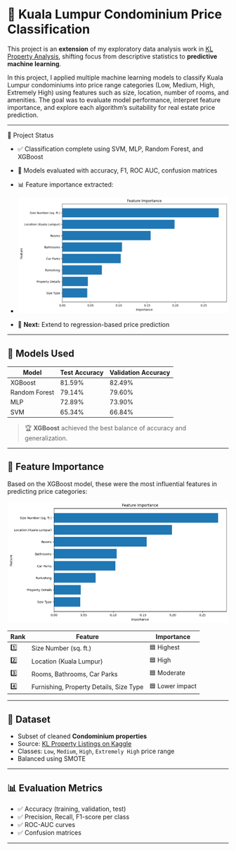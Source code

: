 # 🧠 Kuala Lumpur Condominium Price Classification

This project is an **extension** of my exploratory data analysis work in [KL Property Analysis](https://github.com/MarcusWey/kl-property-analysis), shifting focus from descriptive statistics to **predictive machine learning**.

In this project, I applied multiple machine learning models to classify Kuala Lumpur condominiums into price range categories (Low, Medium, High, Extremely High) using features such as size, location, number of rooms, and amenities. The goal was to evaluate model performance, interpret feature importance, and explore each algorithm’s suitability for real estate price prediction.

---

🔄 Project Status

- ✅ Classification complete using SVM, MLP, Random Forest, and XGBoost  
- 🧪 Models evaluated with accuracy, F1, ROC AUC, confusion matrices  
- 📊 Feature importance extracted:

- ![Feature Importance – XGBoost](visuals/XGB_feature_importance.png)

- 🔁 **Next:** Extend to regression-based price prediction

---

## 🧪 Models Used

| Model          | Test Accuracy | Validation Accuracy |
|----------------|---------------|---------------------|
| XGBoost        | 81.59%        | 82.49%              |
| Random Forest  | 79.14%        | 79.60%              |
| MLP            | 72.89%        | 73.90%              |
| SVM            | 65.34%        | 66.84%              |

> 🏆 **XGBoost** achieved the best balance of accuracy and generalization.

---

## 🧠 Feature Importance

Based on the XGBoost model, these were the most influential features in predicting price categories:

![XGBoost Feature Importance](visuals/XGB_feature_importance.png)

| Rank | Feature                 | Importance |
|------|-------------------------|------------|
| 1️⃣   | Size Number (sq. ft.)    | 🟦 Highest |
| 2️⃣   | Location (Kuala Lumpur) | 🟦 High    |
| 3️⃣   | Rooms, Bathrooms, Car Parks | 🟦 Moderate |
| 4️⃣   | Furnishing, Property Details, Size Type | 🟦 Lower impact |

---

## 📌 Dataset

- Subset of cleaned **Condominium properties**
- Source: [KL Property Listings on Kaggle](https://www.kaggle.com/datasets/dragonduck/property-listings-in-kuala-lumpur)
- Classes: `Low`, `Medium`, `High`, `Extremely High` price range
- Balanced using SMOTE

---

## 📊 Evaluation Metrics

- ✅ Accuracy (training, validation, test)
- ✅ Precision, Recall, F1-score per class
- ✅ ROC-AUC curves
- ✅ Confusion matrices

---

